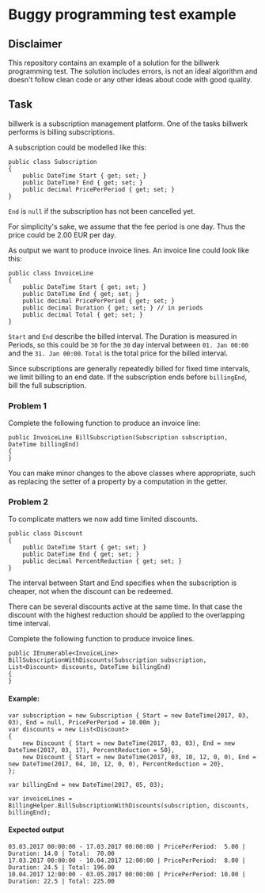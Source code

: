 # Buggy programming test example
    
## Disclaimer
This repository contains an example of a solution for the billwerk programming test. 
The solution includes errors, is not an ideal algorithm and doesn't follow clean code or any other ideas about code with good quality.
## Task
billwerk is a subscription management platform. One of the tasks billwerk performs is billing subscriptions.

A subscription could be modelled like this:

	public class Subscription
	{
		public DateTime Start { get; set; }
		public DateTime? End { get; set; }
		public decimal PricePerPeriod { get; set; }
	}
`End` is `null` if the subscription has not been cancelled yet.

For simplicity's sake, we assume that the fee period is one day. Thus the price could be 2.00 EUR per day.

As output we want to produce invoice lines. An invoice line could look like this:

	public class InvoiceLine
	{
		public DateTime Start { get; set; }
		public DateTime End { get; set; }
		public decimal PricePerPeriod { get; set; }
		public decimal Duration { get; set; } // in periods
		public decimal Total { get; set; }
	}

`Start` and `End` describe the billed interval. The Duration is measured in Periods, so this could be `30` for the `30` day interval between `01. Jan 00:00` and the `31. Jan 00:00`. `Total` is the total price for the billed interval.

Since subscriptions are generally repeatedly billed for fixed time intervals, we limit billing to an end date. If the subscription ends before `billingEnd`, bill the full subscription.
### Problem 1
Complete the following function to produce an invoice line:

	public InvoiceLine BillSubscription(Subscription subscription, DateTime billingEnd)
	{
	}

You can make minor changes to the above classes where appropriate, such as replacing the setter of a property by a computation in the getter.

### Problem 2
To complicate matters we now add time limited discounts.

	public class Discount
	{
		public DateTime Start { get; set; }
		public DateTime End { get; set; }
		public decimal PercentReduction { get; set; }
	}

The interval between Start and End specifies when the subscription is cheaper, not when the discount can be redeemed.

There can be several discounts active at the same time. In that case the discount with the highest reduction should be applied to the overlapping time interval.

Complete the following function to produce invoice lines.

    public IEnumerable<InvoiceLine> BillSubscriptionWithDiscounts(Subscription subscription, List<Discount> discounts, DateTime billingEnd)
    {
    }

#### Example:

    var subscription = new Subscription { Start = new DateTime(2017, 03, 03), End = null, PricePerPeriod = 10.00m };
    var discounts = new List<Discount>
    {
        new Discount { Start = new DateTime(2017, 03, 03), End = new DateTime(2017, 03, 17), PercentReduction = 50},
        new Discount { Start = new DateTime(2017, 03, 10, 12, 0, 0), End = new DateTime(2017, 04, 10, 12, 0, 0), PercentReduction = 20},
    };

    var billingEnd = new DateTime(2017, 05, 03);

    var invoiceLines = BillingHelper.BillSubscriptionWithDiscounts(subscription, discounts, billingEnd);

#### Expected output

	03.03.2017 00:00:00 - 17.03.2017 00:00:00 | PricePerPeriod:  5.00 | Duration: 14.0 | Total:  70.00
	17.03.2017 00:00:00 - 10.04.2017 12:00:00 | PricePerPeriod:  8.00 | Duration: 24.5 | Total: 196.00
	10.04.2017 12:00:00 - 03.05.2017 00:00:00 | PricePerPeriod: 10.00 | Duration: 22.5 | Total: 225.00
